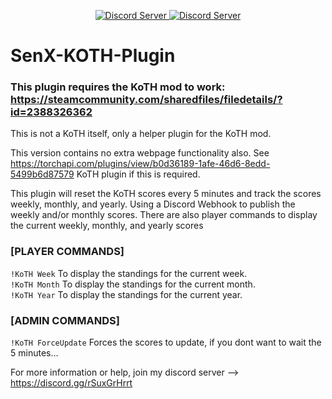 <p align="center">
  <a href="https://discord.gg/rSuxGrHrrt">
    <img src="https://img.shields.io/badge/VERSION-1.0.1.3-red" alt="Discord Server">
  </a>
  <a href="https://discord.gg/rSuxGrHrrt">
    <img src="https://discordapp.com/api/guilds/1089078620829536269/widget.png?style=shield" alt="Discord Server">
  </a>
  </p> 

# SenX-KOTH-Plugin

### This plugin requires the KoTH mod to work: https://steamcommunity.com/sharedfiles/filedetails/?id=2388326362  
This is not a KoTH itself, only a helper plugin for the KoTH mod.

This version contains no extra webpage functionality also.  See https://torchapi.com/plugins/view/b0d36189-1afe-46d6-8edd-5499b6d87579 KoTH plugin if this is required.  

This plugin will reset the KoTH scores every 5 minutes and track the scores weekly, monthly, and yearly.  Using a Discord Webhook to publish the weekly and/or
monthly scores.  There are also player commands to display the current weekly, monthly, and yearly scores

### [PLAYER COMMANDS]  
`!KoTH Week` To display the standings for the current week.  
`!KoTH Month` To display the standings for the current month.  
`!KoTH Year` To display the standings for the current year.

### [ADMIN COMMANDS]
`!KoTH ForceUpdate` Forces the scores to update, if you dont want to wait the 5 minutes...   

For more information or help, join my discord server --> https://discord.gg/rSuxGrHrrt
